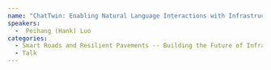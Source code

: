 ```yaml
---
name: "ChatTwin: Enabling Natural Language Interactions with Infrastructure Digital Twins"
speakers:
  -  Peihang (Hank) Luo
categories:
  - Smart Roads and Resilient Pavements -- Building the Future of Infrastructure
  - Talk
---
```


